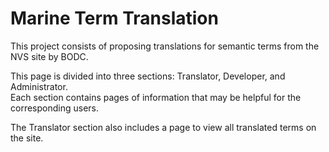 # Marine Term Translation

This project consists of proposing translations for semantic terms from the NVS site by BODC.

This page is divided into three sections: Translator, Developer, and Administrator.  
Each section contains pages of information that may be helpful for the corresponding users.  

The Translator section also includes a page to view all translated terms on the site.
